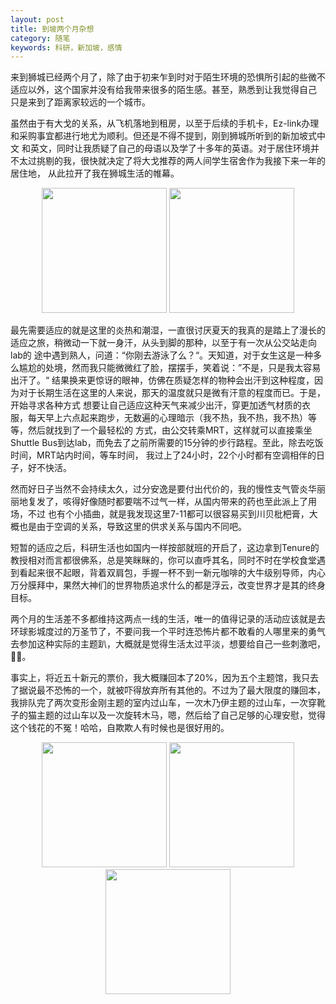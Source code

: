 ```yaml
---
layout: post
title: 到坡两个月杂想 
category: 随笔
keywords: 科研，新加坡，感情
---
```


来到狮城已经两个月了，除了由于初来乍到时对于陌生环境的恐惧所引起的些微不适应以外，这个国家并没有给我带来很多的陌生感。甚至，熟悉到让我觉得自己
只是来到了距离家较远的一个城市。

虽然由于有大戈的关系，从飞机落地到租房，以至于后续的手机卡，Ez-link办理和采购事宜都进行地尤为顺利。但还是不得不提到，刚到狮城所听到的新加坡式中文
和英文，同时让我质疑了自己的母语以及学了十多年的英语。对于居住环境并不太过挑剔的我，很快就决定了将大戈推荐的两人间学生宿舍作为我接下来一年的居住地，
从此拉开了我在狮城生活的帷幕。

<div align="center">
<img src="https://github.com/Zoeyxiao/Zoeyxiao.github.io/blob/master/image/bed.png" height="200" width="200" >

<img src="https://github.com/Zoeyxiao/Zoeyxiao.github.io/blob/master/image/desk.png" height="200" width="200" >
</div>

最先需要适应的就是这里的炎热和潮湿，一直很讨厌夏天的我真的是踏上了漫长的适应之旅，稍微动一下就一身汗，从头到脚的那种，以至于有一次从公交站走向lab的
途中遇到熟人，问道：“你刚去游泳了么？“。天知道，对于女生这是一种多么尴尬的处境，然而我只能微微红了脸，摆摆手，笑着说：”不是，只是我太容易出汗了。“
结果换来更惊讶的眼神，仿佛在质疑怎样的物种会出汗到这种程度，因为对于长期生活在这里的人来说，那天的温度就只是微有汗意的程度而已。于是，开始寻求各种方式
想要让自己适应这种天气来减少出汗，穿更加透气材质的衣服，每天早上六点起来跑步，无数遍的心理暗示（我不热，我不热，我不热）等等，然后就找到了一个最轻松的
方式，由公交转乘MRT，这样就可以直接乘坐Shuttle Bus到达lab，而免去了之前所需要的15分钟的步行路程。至此，除去吃饭时间，MRT站内时间，等车时间，
我过上了24小时，22个小时都有空调相伴的日子，好不快活。

然而好日子当然不会持续太久，过分安逸是要付出代价的，我的慢性支气管炎华丽丽地复发了，咳得好像随时都要喘不过气一样，从国内带来的药也至此派上了用场，不过
也有个小插曲，就是我发现这里7-11都可以很容易买到川贝枇杷膏，大概也是由于空调的关系，导致这里的供求关系与国内不同吧。

短暂的适应之后，科研生活也如国内一样按部就班的开启了，这边拿到Tenure的教授相对而言都很佛系，总是笑眯眯的，你可以直呼其名，同时不时在学校食堂遇到看起来很不起眼，背着双肩包，手握一杯不到一新元咖啡的大牛级别导师，内心万分膜拜中，果然大神们的世界物质追求什么的都是浮云，改变世界才是其的终身目标。

两个月的生活差不多都维持这两点一线的生活，唯一的值得记录的活动应该就是去环球影城度过的万圣节了，不要问我一个平时连恐怖片都不敢看的人哪里来的勇气去参加这种实际的主题趴，大概就是觉得生活太过平淡，想要给自己一些刺激吧，🤦‍♀️。

事实上，将近五十新元的票价，我大概赚回本了20%，因为五个主题馆，我只去了据说最不恐怖的一个，就被吓得放弃所有其他的。不过为了最大限度的赚回本，我排队完了两次变形金刚主题的室内过山车，一次木乃伊主题的过山车，一次穿靴子的猫主题的过山车以及一次旋转木马，嗯，然后给了自己足够的心理安慰，觉得这个钱花的不冤！哈哈，自欺欺人有时候也是很好用的。


<div align="center">
<img src="https://github.com/Zoeyxiao/Zoeyxiao.github.io/blob/master/image/Halloween.png" height="200" width="200" >

<img src="https://github.com/Zoeyxiao/Zoeyxiao.github.io/blob/master/image/huangtingroom.png" height="200" width="200" >

<img src="https://github.com/Zoeyxiao/Zoeyxiao.github.io/blob/master/image/rollercoaster.png" height="200" width="200" >
</div>
